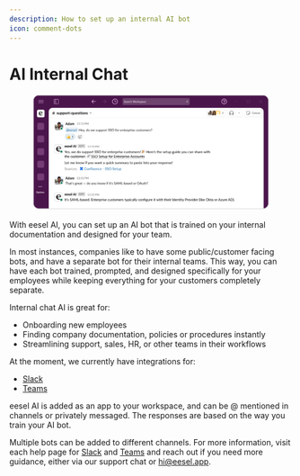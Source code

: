 ```yaml
---
description: How to set up an internal AI bot
icon: comment-dots
---
```


# AI Internal Chat

<figure><img src="../.gitbook/assets/AI_Internal_Chat_Asset 1.png" alt=""><figcaption></figcaption></figure>

With eesel AI, you can set up an AI bot that is trained on your internal documentation and designed for your team.

In most instances, companies like to have some public/customer facing bots, and have a separate bot for their internal teams. This way, you can have each bot trained, prompted, and designed specifically for your employees while keeping everything for your customers completely separate.

Internal chat AI is great for:&#x20;

* Onboarding new employees
* Finding company documentation, policies or procedures instantly
* Streamlining support, sales, HR, or other teams in their workflows&#x20;

At the moment, we currently have integrations for:&#x20;

* [Slack](../integrations/slack.md)
* [Teams](../integrations/teams.md)

eesel AI is added as an app to your workspace, and can be @ mentioned in channels or privately messaged. The responses are based on the way you train your AI bot.&#x20;

Multiple bots can be added to different channels. For more information, visit each help page for [Slack](../integrations/slack.md) and [Teams](../integrations/teams.md) and reach out if you need more guidance, either via our support chat or hi@eesel.app.


